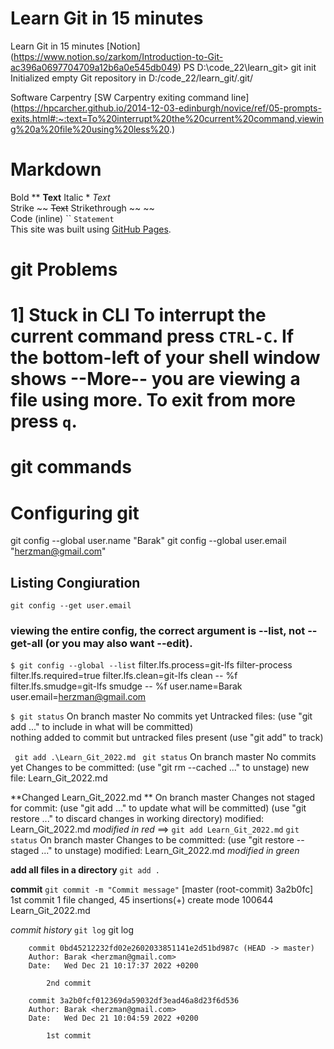 # Learn Git in 15 minutes
Learn Git in 15 minutes [Notion] (https://www.notion.so/zarkom/Introduction-to-Git-ac396a0697704709a12b6a0e545db049)
PS D:\code_22\learn_git> git init
Initialized empty Git repository in D:/code_22/learn_git/.git/

Software Carpentry [SW Carpentry exiting command line]
(https://hpcarcher.github.io/2014-12-03-edinburgh/novice/ref/05-prompts-exits.html#:~:text=To%20interrupt%20the%20current%20command,viewing%20a%20file%20using%20less%20.)

# Markdown
Bold    **        **Text** 
Italic  *       	*Text* \
Strike ~~         ~~Text~~
Strikethrough   	~~ ~~ \
Code (inline)	`` `Statement` \
This site was built using [GitHub Pages](https://pages.github.com/). 

# git  Problems
1] Stuck in CLI
To interrupt the current command press `CTRL-C`.
If the bottom-left of your shell window shows --More-- you are viewing a file using more.
To exit from more press `q`.
=


# git commands

# Configuring git
git config --global user.name "Barak"
git config --global user.email "herzman@gmail.com"

## Listing Congiuration
`git config --get user.email`
###  viewing the entire config, the correct argument is --list, not --get-all (or you may also want --edit).

`$ git config --global --list`
	filter.lfs.process=git-lfs filter-process
	filter.lfs.required=true
	filter.lfs.clean=git-lfs clean -- %f
	filter.lfs.smudge=git-lfs smudge -- %f
	user.name=Barak
	user.email=herzman@gmail.com

`$ git status`
	On branch master
	No commits yet
	Untracked files:
	(use "git add <file>..." to include in what will be committed)    
	nothing added to commit but untracked files present (use "git add" to track) 

` git add .\Learn_Git_2022.md`
` git status`
	On branch master
	No commits yet
	Changes to be committed:
	  (use "git rm --cached <file>..." to unstage)
			new file:   Learn_Git_2022.md

**Changed Learn_Git_2022.md			**
On branch master
Changes not staged for commit:
  (use "git add <file>..." to update what will be committed)
  (use "git restore <file>..." to discard changes in working directory)
        modified:   Learn_Git_2022.md
*modified in red*
==> 
`git add Learn_Git_2022.md`
`git status`
On branch master
Changes to be committed:
  (use "git restore --staged <file>..." to unstage)
        modified:   Learn_Git_2022.md
*modified in green*

**add all files in a directory**
`git add .`

**commit**
`git commit -m "Commit message"`
	[master (root-commit) 3a2b0fc] 1st commit
	 1 file changed, 45 insertions(+)
	 create mode 100644 Learn_Git_2022.md

*commit  history*
`git log`
git log
```
	commit 0bd45212232fd02e2602033851141e2d51bd987c (HEAD -> master)
	Author: Barak <herzman@gmail.com>
	Date:   Wed Dec 21 10:17:37 2022 +0200

		2nd commit

	commit 3a2b0fcf012369da59032df3ead46a8d23f6d536
	Author: Barak <herzman@gmail.com>
	Date:   Wed Dec 21 10:04:59 2022 +0200

		1st commit
``` 

